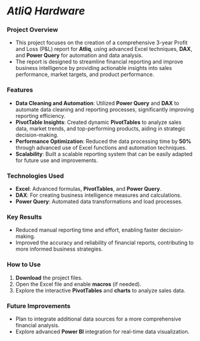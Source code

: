 # ***AtliQ Hardware***
### **Project Overview**
- This project focuses on the creation of a comprehensive 3-year Profit and Loss (P&L) report for **Atliq**, using advanced Excel techniques, **DAX**, and **Power Query** for automation and data analysis.
- The report is designed to streamline financial reporting and improve business intelligence by providing actionable insights into sales performance, market targets, and product performance.

### **Features**
- **Data Cleaning and Automation**: Utilized **Power Query** and **DAX** to automate data cleaning and reporting processes, significantly improving reporting efficiency.
- **PivotTable Insights**: Created dynamic **PivotTables** to analyze sales data, market trends, and top-performing products, aiding in strategic decision-making.
- **Performance Optimization**: Reduced the data processing time by **50%** through advanced use of Excel functions and automation techniques.
- **Scalability**: Built a scalable reporting system that can be easily adapted for future use and improvements.

### **Technologies Used**
- **Excel**: Advanced formulas, **PivotTables**, and **Power Query**.
- **DAX**: For creating business intelligence measures and calculations.
- **Power Query**: Automated data transformations and load processes.

### **Key Results**
- Reduced manual reporting time and effort, enabling faster decision-making.
- Improved the accuracy and reliability of financial reports, contributing to more informed business strategies.

### **How to Use**
1. **Download** the project files.
2. Open the Excel file and enable **macros** (if needed).
3. Explore the interactive **PivotTables** and **charts** to analyze sales data.

### **Future Improvements**
- Plan to integrate additional data sources for a more comprehensive financial analysis.
- Explore advanced **Power BI** integration for real-time data visualization.
